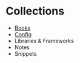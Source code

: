 # Collections

- [Books](./books/README.md)
- [Config](./config)
- Libraries & Frameworks
- Notes
- Snippets
